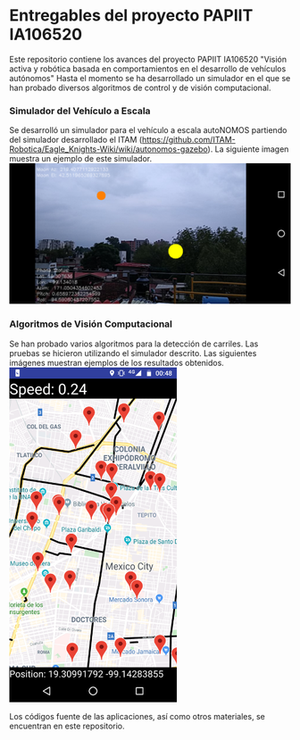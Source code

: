 # Entregables del proyecto PAPIIT IA106520

Este repositorio contiene los avances del proyecto PAPIIT IA106520 "Visión activa y robótica basada en comportamientos en el desarrollo de vehículos autónomos"
Hasta el momento se ha desarrollado un simulador en el que se han probado diversos algoritmos de control y de visión computacional.

### Simulador del Vehículo a Escala
Se desarrolló un simulador para el vehículo a escala autoNOMOS partiendo del simulador desarrollado el ITAM (https://github.com/ITAM-Robotica/Eagle_Knights-Wiki/wiki/autonomos-gazebo). La siguiente imagen muestra un ejemplo de este simulador. 
<img src="https://github.com/mnegretev/PAPIME_PE112120/blob/master/Media/StarGazer.png" alt="Star Gazer App" width="640"/>

### Algoritmos de Visión Computacional
Se han probado varios algoritmos para la detección de carriles. Las pruebas se hicieron utilizando el simulador descrito. Las siguientes imágenes muestran ejemplos de los resultados obtenidos. 
<img src="https://github.com/mnegretev/PAPIME_PE112120/blob/master/Media/TestMaps2.png" alt="Star Gazer App" width="300"/>

Los códigos fuente de las aplicaciones, así como otros materiales, se encuentran en este repositorio. 
